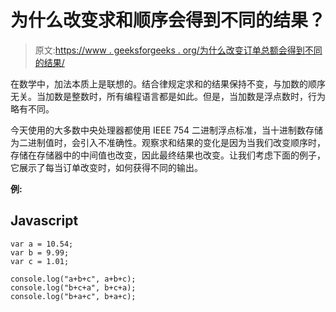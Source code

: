 # 为什么改变求和顺序会得到不同的结果？

> 原文:[https://www . geeksforgeeks . org/为什么改变订单总额会得到不同的结果/](https://www.geeksforgeeks.org/why-does-changing-the-sum-order-returns-a-different-result/)

在数学中，加法本质上是联想的。结合律规定求和的结果保持不变，与加数的顺序无关。当加数是整数时，所有编程语言都是如此。但是，当加数是浮点数时，行为略有不同。

今天使用的大多数中央处理器都使用 IEEE 754 二进制浮点标准，当十进制数存储为二进制值时，会引入不准确性。观察求和结果的变化是因为当我们改变顺序时，存储在存储器中的中间值也改变，因此最终结果也改变。让我们考虑下面的例子，它展示了每当订单改变时，如何获得不同的输出。

**例:**

## Javascript

```
var a = 10.54;
var b = 9.99;
var c = 1.01;

console.log("a+b+c", a+b+c);
console.log("b+c+a", b+c+a);
console.log("b+a+c", b+a+c);
```